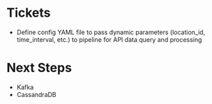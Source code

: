# Tickets

* Define config YAML file to pass dynamic parameters (location_id, time_interval, etc.) to pipeline for API data query and processing

# Next Steps
* Kafka
* CassandraDB